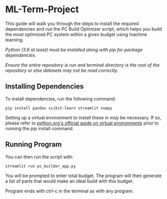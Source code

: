 ﻿# ML-Term-Project

This guide will walk you through the steps to install the required dependencies and run the PC Build Optimizer script, which helps you build the most optimized PC system within a given budget using machine learning.

*Python (3.6 at least) must be installed along with pip for package dependencies.*

*Ensure the entire repository is run and terminal directory is the root of the repository or else datasets may not be read correctly.*

## Installing Dependencies

To install dependencies, run the following command:
```
pip install pandas scikit-learn streamlit numpy
```

Setting up a virtual environment to install these in *may* be necessary. If so, please refer to [python.org's official guide on virtual environments](https://packaging.python.org/en/latest/guides/installing-using-pip-and-virtual-environments/) prior to running the pip install command.

## Running Program

You can then run the script with:
```
streamlit run pc_builder_app.py
```

You will be prompted to enter total budget. The program will then generate a list of parts that would make an ideal build with this budget.

Program ends with ctrl-c in the terminal as with any program.
